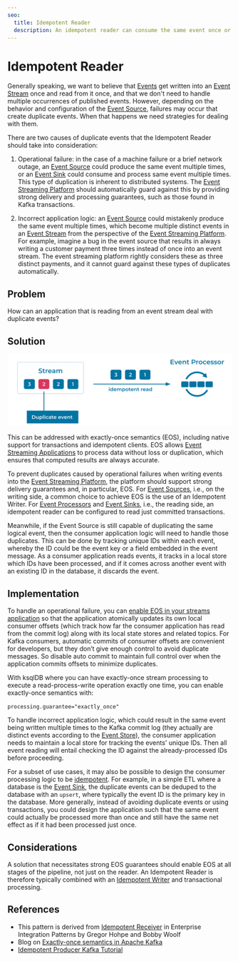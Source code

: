 ```yaml
---
seo:
  title: Idempotent Reader
  description: An idempotent reader can consume the same event once or multiple times, and it will have the same effect.
---
```


# Idempotent Reader
Generally speaking, we want to believe that [Events](../event/event.md) get written into an [Event Stream](../event-stream/event-stream.md) once and read from it once, and that we don't need to handle multiple occurrences of published events.
However, depending on the behavior and configuration of the [Event Source](../event-source/event-source.md), failures may occur that create duplicate events. When that happens we need strategies for dealing with them.

There are two causes of duplicate events that the Idempotent Reader should take into consideration:

1. Operational failure: in the case of a machine failure or a brief network outage, an [Event Source](../event-source/event-source.md) could produce the same event multiple times, or an [Event Sink](../event-sink/event-sink.md) could consume and process same event multiple times. This type of duplication is inherent to distributed systems. The [Event Streaming Platform](../event-stream/event-streaming-platform.md) should automatically guard against this by providing strong delivery and processing guarantees, such as those found in Kafka transactions.

2. Incorrect application logic: an [Event Source](../event-source/event-source.md) could mistakenly produce the same event multiple times, which become multiple distinct events in an [Event Stream](../event-stream/event-stream.md) from the perspective of the [Event Streaming Platform](../event-stream/event-streaming-platform.md). For example, imagine a bug in the event source that results in always writing a customer payment three times instead of once into an event stream. The event streaming platform rightly considers these as three distinct payments, and it cannot guard against these types of duplicates automatically.

## Problem
How can an application that is reading from an event stream deal with duplicate events?

## Solution
![idempotent-reader](../img/idempotent-reader.svg)

This can be addressed with exactly-once semantics (EOS), including native support for transactions and idempotent clients.
EOS allows [Event Streaming Applications](../event-processing/event-processing-application.md) to process data without loss or duplication, which ensures that computed results are always accurate. 

To prevent duplicates caused by operational failures when writing events into the [Event Streaming Platform](../event-stream/event-streaming-platform.md), the platform should support strong delivery guarantees and, in particular, EOS.  For [Event Sources](../event-source/event-source.md), i.e., on the writing side, a common choice to achieve EOS is the use of an Idempotent Writer. For [Event Processors](../event-processing/event-processor.md) and [Event Sinks](../event-sink/event-sink.md), i.e., the reading side, an idempotent reader can be configured to read just committed transactions.

Meanwhile, if the Event Source is still capable of duplicating the same logical event, then the consumer application logic will need to handle those duplicates.
This can be done by tracking unique IDs within each event, whereby the ID could be the event key or a field embedded in the event message.
As a consumer application reads events, it tracks in a local store which IDs have been processed, and if it comes across another event with an existing ID in the database, it discards the event.

## Implementation
To handle an operational failure, you can [enable EOS in your streams application](https://www.confluent.io/blog/enabling-exactly-once-kafka-streams/) so that the application atomically updates its own local consumer offsets (which track how far the consumer application has read from the commit log) along with its local state stores and related topics.
For Kafka consumers, automatic commits of consumer offsets are convenient for developers, but they don’t give enough control to avoid duplicate messages.
So disable auto commit to maintain full control over when the application commits offsets to minimize duplicates.

With ksqlDB where you can have exactly-once stream processing to execute a read-process-write operation exactly one time, you can enable exactly-once semantics with:

```
processing.guarantee="exactly_once"
``` 

To handle incorrect application logic, which could result in the same event being written multiple times to the Kafka commit log (they actually are distinct events according to the [Event Store](../event-store/event-store.md)), the consumer application needs to maintain a local store for tracking the events' unique IDs.
Then all event reading will entail checking the ID against the already-processed IDs before proceeding.

For a subset of use cases, it may also be possible to design the consumer processing logic to be [idempotent](https://en.wikipedia.org/wiki/Idempotence).
For example, in a simple ETL where a database is the [Event Sink](../event-sink/event-sink.md), the duplicate events can be deduped to the database with an `upsert`, where typically the event ID is the primary key in the database.
More generally, instead of avoiding duplicate events or using transactions, you could design the application such that the same event could actually be processed more than once and still have the same net effect as if it had been processed just once.

## Considerations
A solution that necessitates strong EOS guarantees should enable EOS at all stages of the pipeline, not just on the reader.
An Idempotent Reader is therefore typically combined with an [Idempotent Writer](../event-processing/idempotent-writer.md) and transactional processing.

## References
* This pattern is derived from [Idempotent Receiver](https://www.enterpriseintegrationpatterns.com/patterns/messaging/IdempotentReceiver.html) in Enterprise Integration Patterns by Gregor Hohpe and Bobby Woolf
* Blog on [Exactly-once semantics in Apache Kafka](https://www.confluent.io/blog/simplified-robust-exactly-one-semantics-in-kafka-2-5/)
* [Idempotent Producer Kafka Tutorial](https://kafka-tutorials.confluent.io/message-ordering/kafka.html)
